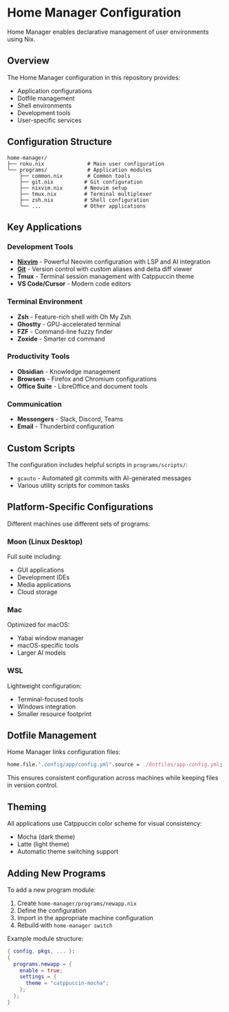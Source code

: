 # Home Manager Configuration

Home Manager enables declarative management of user environments using Nix.

## Overview

The Home Manager configuration in this repository provides:

- Application configurations
- Dotfile management
- Shell environments
- Development tools
- User-specific services

## Configuration Structure

```plain
home-manager/
├── roku.nix              # Main user configuration
└── programs/             # Application modules
    ├── common.nix        # Common tools
    ├── git.nix          # Git configuration
    ├── nixvim.nix       # Neovim setup
    ├── tmux.nix         # Terminal multiplexer
    ├── zsh.nix          # Shell configuration
    └── ...              # Other applications
```

## Key Applications

### Development Tools

- **[Nixvim](programs/nixvim.md)** - Powerful Neovim configuration with LSP and
AI integration
- **[Git](programs/git.md)** - Version control with custom aliases and delta
diff viewer
- **Tmux** - Terminal session management with Catppuccin theme
- **VS Code/Cursor** - Modern code editors

### Terminal Environment

- **Zsh** - Feature-rich shell with Oh My Zsh
- **Ghostty** - GPU-accelerated terminal
- **FZF** - Command-line fuzzy finder
- **Zoxide** - Smarter cd command

### Productivity Tools

- **Obsidian** - Knowledge management
- **Browsers** - Firefox and Chromium configurations
- **Office Suite** - LibreOffice and document tools

### Communication

- **Messengers** - Slack, Discord, Teams
- **Email** - Thunderbird configuration

## Custom Scripts

The configuration includes helpful scripts in `programs/scripts/`:

- `gcauto` - Automated git commits with AI-generated messages
- Various utility scripts for common tasks

## Platform-Specific Configurations

Different machines use different sets of programs:

### Moon (Linux Desktop)

Full suite including:

- GUI applications
- Development IDEs
- Media applications
- Cloud storage

### Mac

Optimized for macOS:

- Yabai window manager
- macOS-specific tools
- Larger AI models

### WSL

Lightweight configuration:

- Terminal-focused tools
- Windows integration
- Smaller resource footprint

## Dotfile Management

Home Manager links configuration files:

```nix
home.file.".config/app/config.yml".source = ./dotfiles/app-config.yml;
```

This ensures consistent configuration across machines while keeping files in
version control.

## Theming

All applications use Catppuccin color scheme for visual consistency:

- Mocha (dark theme)
- Latte (light theme)
- Automatic theme switching support

## Adding New Programs

To add a new program module:

1. Create `home-manager/programs/newapp.nix`
2. Define the configuration
3. Import in the appropriate machine configuration
4. Rebuild with `home-manager switch`

Example module structure:

```nix
{ config, pkgs, ... }:
{
  programs.newapp = {
    enable = true;
    settings = {
      theme = "catppuccin-mocha";
    };
  };
}
```

